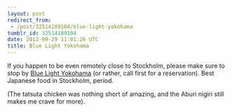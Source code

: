 ```yaml
---
layout: post
redirect_from:
 - /post/32514189104/blue-light-yokohama
tumblr_id: 32514189104
date: 2012-09-29 11:01:26 UTC
title: Blue Light Yokohama
---
```


If you happen to be even remotely close to Stockholm, please make sure to stop by [Blue Light Yokohama](http://bluelightyokohama.com/) (or rather, call first for a reservation). Best Japanese food in Stockholm, period.

(The tatsuta chicken was nothing short of amazing, and the Aburi nigiri still makes me crave for more).
